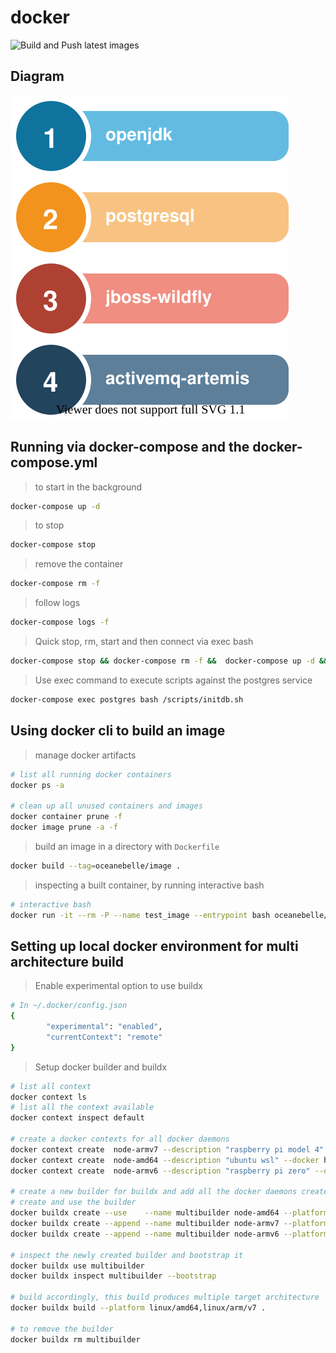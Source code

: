 
# docker

![Build and Push latest images](https://github.com/oceanebelle/docker/workflows/Build%20and%20Push%20latest%20images/badge.svg)

## Diagram

![diagram](./diagram.drawio.svg)

## Running via docker-compose and the docker-compose.yml

> to start in the background

```bash
docker-compose up -d
```

> to stop

```bash
docker-compose stop
```

> remove the container

```bash
docker-compose rm -f
```

> follow logs

```bash
docker-compose logs -f
```

> Quick stop, rm, start and then connect via exec bash

```bash
docker-compose stop && docker-compose rm -f &&  docker-compose up -d && docker-compose exec postgres bash
```

> Use exec command to execute scripts against the postgres service

```bash
docker-compose exec postgres bash /scripts/initdb.sh
```

## Using docker cli to build an image

> manage docker artifacts

```bash
# list all running docker containers
docker ps -a

# clean up all unused containers and images
docker container prune -f
docker image prune -a -f
```

> build an image in a directory with ``Dockerfile``

```bash
docker build --tag=oceanebelle/image .
```

> inspecting a built container, by running interactive bash

```bash
# interactive bash
docker run -it --rm -P --name test_image --entrypoint bash oceanebelle/openjdk
```

## Setting up local docker environment for multi architecture build

> Enable experimental option to use buildx

```bash
# In ~/.docker/config.json
{
        "experimental": "enabled",
        "currentContext": "remote"
}
```

> Setup docker builder and buildx

```bash
# list all context
docker context ls
# list all the context available
docker context inspect default

# create a docker contexts for all docker daemons
docker context create  node-armv7 --description "raspberry pi model 4" --docker host=tcp://pinya:2375
docker context create  node-amd64 --description "ubuntu wsl" --docker host=tcp://localhost:2375
docker context create  node-armv6 --description "raspberry pi zero" --docker host=tcp://enviro:2375

# create a new builder for buildx and add all the docker daemons created previously
# create and use the builder
docker buildx create --use    --name multibuilder node-amd64 --platform linux/amd64
docker buildx create --append --name multibuilder node-armv7 --platform linux/arm/v7
docker buildx create --append --name multibuilder node-armv6 --platform linux/arm/v6

# inspect the newly created builder and bootstrap it
docker buildx use multibuilder
docker buildx inspect multibuilder --bootstrap

# build accordingly, this build produces multiple target architecture
docker buildx build --platform linux/amd64,linux/arm/v7 .

# to remove the builder
docker buildx rm multibuilder

```

